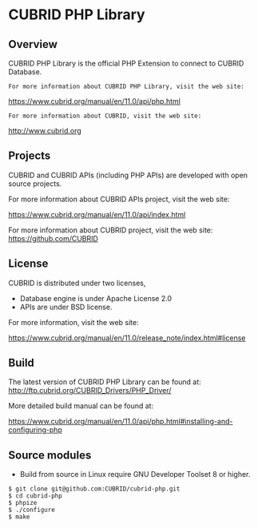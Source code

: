 CUBRID PHP Library
==================

Overview
--------

CUBRID PHP Library is the official PHP Extension to connect to CUBRID Database.

```
For more information about CUBRID PHP Library, visit the web site:
```

https://www.cubrid.org/manual/en/11.0/api/php.html

```
For more information about CUBRID, visit the web site: 
```
http://www.cubrid.org


Projects
--------

CUBRID and CUBRID APIs (including PHP APIs) are developed with open source projects.


For more information about CUBRID APIs project, visit the web site:

https://www.cubrid.org/manual/en/11.0/api/index.html


For more information about CUBRID project, visit the web site: 
https://github.com/CUBRID


License
-------

CUBRID is distributed under two licenses, 
* Database engine is under Apache License 2.0
* APIs are under BSD license.


For more information, visit the web site:

https://www.cubrid.org/manual/en/11.0/release_note/index.html#license



Build
-----


The latest version of CUBRID PHP Library can be found at: 
http://ftp.cubrid.org/CUBRID_Drivers/PHP_Driver/

More detailed build manual can be found at:


https://www.cubrid.org/manual/en/11.0/api/php.html#installing-and-configuring-php



Source modules
--------------

* Build from source in Linux require GNU Developer Toolset 8 or higher.
```
$ git clone git@github.com:CUBRID/cubrid-php.git
$ cd cubrid-php
$ phpize
$ ./configure
$ make
```
